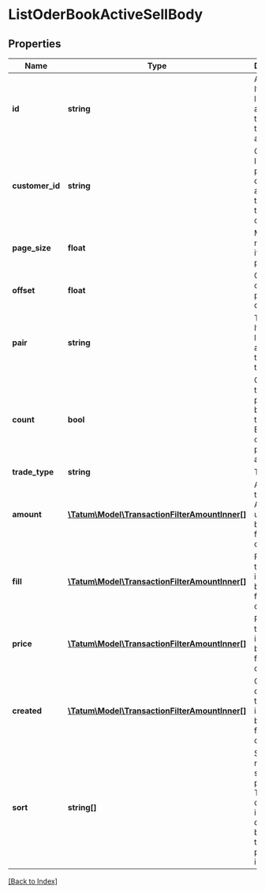 # ListOderBookActiveSellBody

## Properties

Name | Type | Description | Notes
------------ | ------------- | ------------- | -------------
**id** | **string** | Account ID. If present, list current active sell trades for that account. | [optional]
**customer_id** | **string** | Customer ID. If present, list current active buy trades for that customer. | [optional]
**page_size** | **float** | Max number of items per page is 50. |
**offset** | **float** | Offset to obtain next page of the data. | [optional]
**pair** | **string** | Trade pair. If present, list current active sell trades for that pair. | [optional]
**count** | **bool** | Get the total trade pair count based on the filter. Either count or pageSize is accepted. | [optional]
**trade_type** | **string** | Trade type. | [optional]
**amount** | [**\Tatum\Model\TransactionFilterAmountInner[]**](TransactionFilterAmountInner.md) | Amount of the trade. AND is used between filter options. | [optional]
**fill** | [**\Tatum\Model\TransactionFilterAmountInner[]**](TransactionFilterAmountInner.md) | Fill of the trade. AND is used between filter options. | [optional]
**price** | [**\Tatum\Model\TransactionFilterAmountInner[]**](TransactionFilterAmountInner.md) | Price of the trade. AND is used between filter options. | [optional]
**created** | [**\Tatum\Model\TransactionFilterAmountInner[]**](TransactionFilterAmountInner.md) | Created date of the trade. AND is used between filter options. | [optional]
**sort** | **string[]** | Sorts the result by selected property. The priority of the items is determined by order of the sort properties in array. | [optional]

[[Back to Index]](../index.md)
